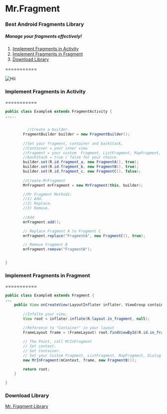 Mr.Fragment
===========

### Best Android Fragments Library
##### Manage your fragments effectively!


1. <a href="#implement-fragments-in-activity">Implement Fragments in Activity</a>
2. <a href="#implement-fragments-in-fragment">Implement Fragments in Fragment</a>
3. <a href="#download-library">Download Library</a>



===========


![Hii](https://github.com/shaibenshim/Mr.Fragment/blob/stuff/img.png?raw=true)
### Implement Fragments in Activity
===========
```Java
public class ExampleA extends FragmentActivity {
.....


          //Create a builder.
		FragmentBuilder builder = new FragmentBuilder();
		
		//Set your fragment, container and backStack.
		//Container = your inner view
		//Fragment = your custom  Fragment, ListFragment, MapFragment, DialogFragment...
		//backStack = true / false for your choice
		builder.set(R.id.fragment_a, new FragmentA(), true);
		builder.set(R.id.fragment_b, new FragmentB(), true);
		builder.set(R.id.fragment_c, new FragmentC(), false);
		
		//Create MrFragment
		MrFragment mrFragment = new MrFragment(this, builder);

		//Mr Fragment Methods:
		//1) Add.
		//2) Replace.
		//3) Remove.
		
		//Add
		mrFragment.add();

		// Replace Fragment A to Fragment C
		mrFragment.replace("FragmentA", new FragmentC(), true);

		// Remove Fragment B
		mrFragment.remove("FragmentB");


}
```
### Implement Fragments in Fragment
===========
```Java
public class ExampleB extends Fragment {
...
	public View onCreateView(LayoutInflater inflater, ViewGroup container, Bundle savedInstanceState) {
		
		//Infalte your view,
		View root = inflater.inflate(R.layout.in_fragment, null);
		
		//Reference to "Container" in your layout
		FrameLayout frame = (FrameLayout) root.findViewById(R.id.in_fragment);

		// The Point, call MrInFragment
		// Set context.
		// Set Container.
		// Set your Custom Fragment, ListFragment, MapFragment, Dialog Fragment...
		new MrInFragment(mContext, frame, new FragmentB());

		return root;
	}

}
```
### Download Library
[Mr. Fragment Library](https://github.com/shaibenshim/Mr.Fragment/blob/stuff/mr_fragment-1.0.jar?raw=true "Mr. Fragment")
